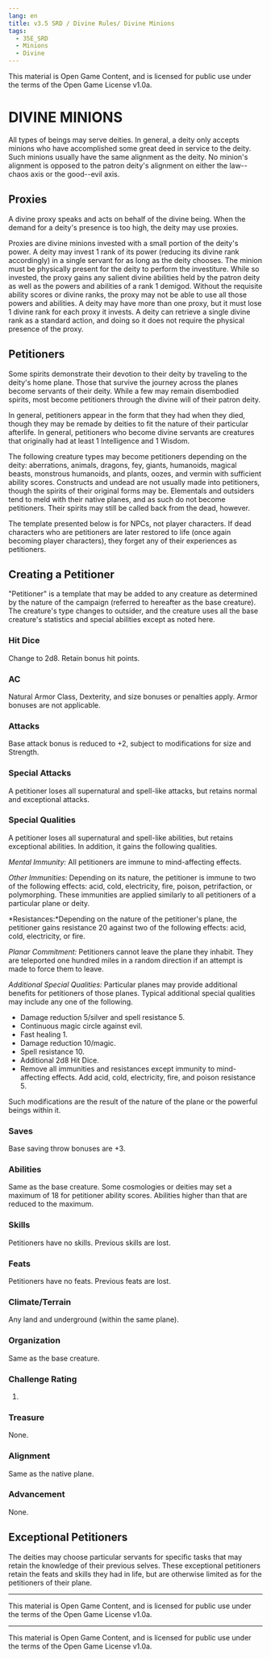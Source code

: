 ```yaml
---
lang: en
title: v3.5 SRD / Divine Rules/ Divine Minions
tags: 
  - 35E_SRD
  - Minions
  - Divine
---
```


This material is Open Game Content, and is licensed for public use under the terms of the Open Game License v1.0a.

# DIVINE MINIONS

All types of beings may serve deities. In general, a deity only accepts
minions who have accomplished some great deed in service to the deity.
Such minions usually have the same alignment as the deity. No minion's
alignment is opposed to the patron deity's alignment on either the
law--chaos axis or the good--evil axis.

## Proxies

A divine proxy speaks and acts on behalf of the divine being. When the
demand for a deity's presence is too high, the deity may use proxies.

Proxies are divine minions invested with a small portion of the deity's
power. A deity may invest 1 rank of its power (reducing its divine rank
accordingly) in a single servant for as long as the deity chooses. The
minion must be physically present for the deity to perform the
investiture. While so invested, the proxy gains any salient divine
abilities held by the patron deity as well as the powers and abilities
of a rank 1 demigod. Without the requisite ability scores or divine
ranks, the proxy may not be able to use all those powers and abilities.
A deity may have more than one proxy, but it must lose 1 divine rank for
each proxy it invests. A deity can retrieve a single divine rank as a
standard action, and doing so it does not require the physical presence
of the proxy.

## Petitioners

Some spirits demonstrate their devotion to their deity by traveling to
the deity's home plane. Those that survive the journey across the planes
become servants of their deity. While a few may remain disembodied
spirits, most become petitioners through the divine will of their patron
deity.

In general, petitioners appear in the form that they had when they died,
though they may be remade by deities to fit the nature of their
particular afterlife. In general, petitioners who become divine servants
are creatures that originally had at least 1 Intelligence and 1 Wisdom.

The following creature types may become petitioners depending on the
deity: aberrations, animals, dragons, fey, giants, humanoids, magical
beasts, monstrous humanoids, and plants, oozes, and vermin with
sufficient ability scores. Constructs and undead are not usually made
into petitioners, though the spirits of their original forms may be.
Elementals and outsiders tend to meld with their native planes, and as
such do not become petitioners. Their spirits may still be called back
from the dead, however.

The template presented below is for NPCs, not player characters. If dead
characters who are petitioners are later restored to life (once again
becoming player characters), they forget any of their experiences as
petitioners.

## Creating a Petitioner

"Petitioner" is a template that may be added to any creature as
determined by the nature of the campaign (referred to hereafter as the
base creature). The creature's type changes to outsider, and the
creature uses all the base creature's statistics and special abilities
except as noted here.

### Hit Dice
Change to 2d8. Retain bonus hit points.

### AC
Natural Armor Class, Dexterity, and size bonuses or penalties
apply. Armor bonuses are not applicable.

### Attacks
Base attack bonus is reduced to +2, subject to
modifications for size and Strength.

### Special Attacks
A petitioner loses all supernatural and spell-like
attacks, but retains normal and exceptional attacks.

### Special Qualities
A petitioner loses all supernatural and
spell-like abilities, but retains exceptional abilities. In addition, it
gains the following qualities.

*Mental Immunity:* All petitioners are immune to mind-affecting effects.

*Other Immunities:* Depending on its nature, the petitioner is immune to
two of the following effects: acid, cold, electricity, fire, poison,
petrifaction, or polymorphing. These immunities are applied similarly to
all petitioners of a particular plane or deity.

*Resistances:*Depending on the nature of the petitioner's plane, the
petitioner gains resistance 20 against two of the following effects:
acid, cold, electricity, or fire.

*Planar Commitment:* Petitioners cannot leave the plane they inhabit.
They are teleported one hundred miles in a random direction if an
attempt is made to force them to leave.

*Additional Special Qualities:* Particular planes may provide additional
benefits for petitioners of those planes. Typical additional special
qualities may include any one of the following.

-   Damage reduction 5/silver and spell resistance 5.
-   Continuous magic circle against evil.
-   Fast healing 1.
-   Damage reduction 10/magic.
-   Spell resistance 10.
-   Additional 2d8 Hit Dice.
-   Remove all immunities and resistances except immunity to
    mind-affecting effects. Add acid, cold, electricity, fire, and
    poison resistance 5.

Such modifications are the result of the nature of the plane or the
powerful beings within it.

### Saves
Base saving throw bonuses are +3.

### Abilities
Same as the base creature. Some cosmologies or deities
may set a maximum of 18 for petitioner ability scores. Abilities higher
than that are reduced to the maximum.

### Skills
Petitioners have no skills. Previous skills are lost.

### Feats
Petitioners have no feats. Previous feats are lost.

### Climate/Terrain
Any land and underground (within the same plane).

### Organization
Same as the base creature.

### Challenge Rating
1.

### Treasure
None.

### Alignment
Same as the native plane.

### Advancement
None.

## Exceptional Petitioners

The deities may choose particular servants for specific tasks that may
retain the knowledge of their previous selves. These exceptional
petitioners retain the feats and skills they had in life, but are
otherwise limited as for the petitioners of their plane.

---

This material is Open Game Content, and is licensed for public use under the terms of the Open Game License v1.0a.

---

This material is Open Game Content, and is licensed for public use under the terms of the Open Game License v1.0a.
